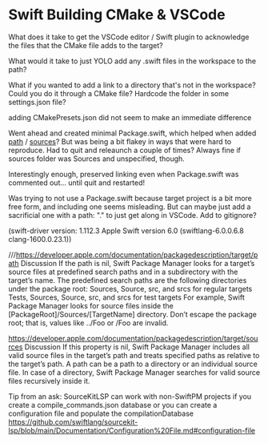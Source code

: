 # Swift Building CMake & VSCode

What does it take to get the VSCode editor / Swift plugin to acknowledge the files that the CMake file adds to the target?

What would it take to just YOLO add any .swift files in the workspace to the path?

What if you wanted to add a link to a directory that's not in the workspace? Could you do it through a CMake file? Hardcode the folder in some settings.json file? 

adding CMakePresets.json did not seem to make an immediate difference


Went ahead and created minimal Package.swift, which helped when added [path](https://developer.apple.com/documentation/packagedescription/target/path) / [sources](https://developer.apple.com/documentation/packagedescription/target/sources)? But was being a bit flakey in ways that were hard to reproduce. Had to quit and releaunch a couple of times? Always fine if sources folder was Sources and unspecified, though.  

Interestingly enough, preserved linking even when Package.swift was commented out... until quit and restarted!

Was trying to not use a Package.swift because target project is a bit more free form, and including one seems misleading. But can maybe just add a sacrificial one with a path: "." to just get along in VSCode. Add to gitignore?

(swift-driver version: 1.112.3 Apple Swift version 6.0 (swiftlang-6.0.0.6.8 clang-1600.0.23.1))


///https://developer.apple.com/documentation/packagedescription/target/path
Discussion
If the path is nil, Swift Package Manager looks for a target’s source files at predefined search paths and in a subdirectory with the target’s name.
The predefined search paths are the following directories under the package root:
Sources, Source, src, and srcs for regular targets
Tests, Sources, Source, src, and srcs for test targets
For example, Swift Package Manager looks for source files inside the [PackageRoot]/Sources/[TargetName] directory.
Don’t escape the package root; that is, values like ../Foo or /Foo are invalid.

https://developer.apple.com/documentation/packagedescription/target/sources
Discussion
If this property is nil, Swift Package Manager includes all valid source files in the target’s path and treats specified paths as relative to the target’s path.
A path can be a path to a directory or an individual source file. In case of a directory, Swift Package Manager searches for valid source files recursively inside it.

Tip from an ask:
SourceKitLSP can work with non-SwiftPM projects if you create a compile_commands.json database or you can create a configuration file and populate the compilationDatabase
https://github.com/swiftlang/sourcekit-lsp/blob/main/Documentation/Configuration%20File.md#configuration-file
